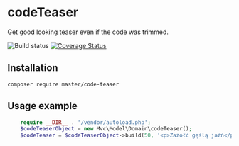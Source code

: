 # codeTeaser
Get good looking teaser even if the code was trimmed.

![Build status](https://img.shields.io/circleci/project/trzczy/codeTeaser.svg?style=flat-square)
[![Coverage Status](https://coveralls.io/repos/github/trzczy/codeTeaser/badge.svg?branch=master)](https://coveralls.io/github/trzczy/codeTeaser?branch=master)

## Installation
`composer require master/code-teaser`

## Usage example
```php
    require __DIR__ . '/vendor/autoload.php';
    $codeTeaserObject = new Mvc\Model\Domain\codeTeaser();
    $codeTeaser = $codeTeaserObject->build(50, '<p>Zażółć gęślą jaźń</p><code script = "js">client.setCredentials("user", "passw0rd");</code>');
```